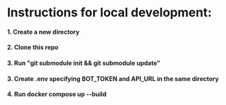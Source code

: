 # Instructions for local development:

#### 1. Create a new directory

#### 2. Clone this repo

#### 3. Run "git submodule init && git submodule update"

#### 3. Create .env specifying BOT_TOKEN and API_URL in the same directory

#### 4. Run docker compose up --build
